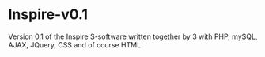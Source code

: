 # Inspire-v0.1
Version 0.1 of the Inspire S-software written together by 3 with PHP, mySQL, AJAX, JQuery, CSS and of course HTML
